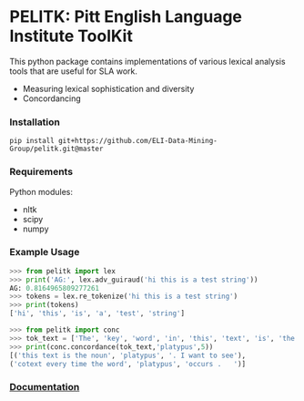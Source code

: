# PELITK: Pitt English Language Institute ToolKit
This python package contains implementations of various lexical analysis tools that are useful for SLA work.

- Measuring lexical sophistication and diversity
- Concordancing

### Installation
`pip install git+https://github.com/ELI-Data-Mining-Group/pelitk.git@master`


### Requirements
Python modules:
- nltk
- scipy
- numpy


### Example Usage
```python
>>> from pelitk import lex
>>> print('AG:', lex.adv_guiraud('hi this is a test string'))
AG: 0.8164965809277261
>>> tokens = lex.re_tokenize('hi this is a test string')
>>> print(tokens)
['hi', 'this', 'is', 'a', 'test', 'string']
```

```python
>>> from pelitk import conc
>>> tok_text = ['The', 'key', 'word', 'in', 'this', 'text', 'is', 'the', 'noun', 'platypus', '.', 'I', 'want', 'to', 'see', 'the', 'cotext', 'every', 'time', 'the', 'word', 'platypus', 'occurs', '.']
>>> print(conc.concordance(tok_text,'platypus',5))
[('this text is the noun', 'platypus', '. I want to see'),
('cotext every time the word', 'platypus', 'occurs .   ')]
```


### [Documentation](docs)
